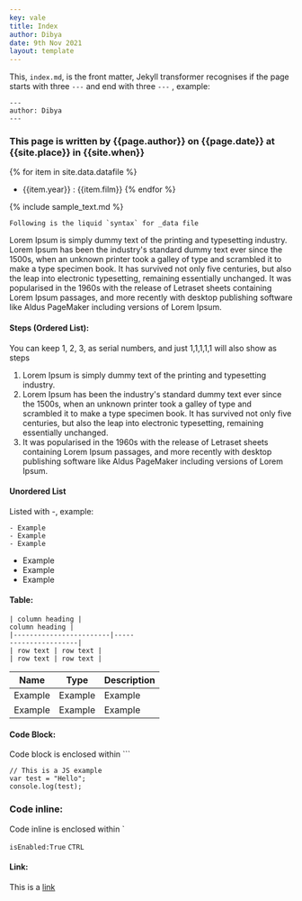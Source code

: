 ```yaml
---
key: vale
title: Index
author: Dibya
date: 9th Nov 2021
layout: template
---
```


This, `index.md`, is the front matter, Jekyll transformer recognises if the page starts with three `---` and end with three `---` , example:

```
---
author: Dibya
---
```

### This page is written by {{page.author}} on {{page.date}} at {{site.place}} in {{site.when}}

{% for item in site.data.datafile %}
- {{item.year}} : {{item.film}}
{% endfor %}

{% include sample_text.md %}

```
Following is the liquid `syntax` for _data file
```

Lorem Ipsum is simply dummy text of the printing and typesetting industry. Lorem Ipsum has been the industry's standard dummy text ever since the 1500s, when an unknown printer took a galley of type and scrambled it to make a type specimen book. It has survived not only five centuries, but also the leap into electronic typesetting, remaining essentially unchanged. It was popularised in the 1960s with the release of Letraset sheets containing Lorem Ipsum passages, and more recently with desktop publishing software like Aldus PageMaker including versions of Lorem Ipsum.

#### Steps (Ordered List):

You can keep 1, 2, 3, as serial numbers, and just 1,1,1,1,1 will also show as steps

1. Lorem Ipsum is simply dummy text of the printing and typesetting industry. 
2. Lorem Ipsum has been the industry's standard dummy text ever since the 1500s, when an unknown printer took a galley of type and scrambled it to make a type specimen book. It has survived not only five centuries, but also the leap into electronic typesetting, remaining essentially unchanged. 
3. It was popularised in the 1960s with the release of Letraset sheets containing Lorem Ipsum passages, and more recently with desktop publishing software like Aldus PageMaker including versions of Lorem Ipsum.


#### Unordered List 
Listed with -, example:

```
- Example
- Example
- Example
```

- Example
- Example
- Example

#### Table:

```
| column heading |
column heading |
|------------------------|-----
-----------------|
| row text | row text |
| row text | row text |
```

| Name | Type | Description |
| ------ | ---- | ------- |
|Example|Example|Example|
|Example|Example|Example|

#### Code Block:

Code block is enclosed within ```

```
// This is a JS example
var test = "Hello";
console.log(test);
```

### Code inline:

Code inline is enclosed within `

`isEnabled:True`
`CTRL`

#### Link:
This is a [link](https://www.google.com/)
